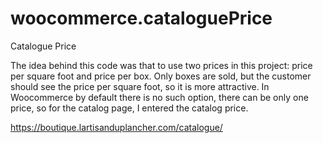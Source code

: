 # woocommerce.cataloguePrice
Catalogue Price

The idea behind this code was that to use two prices in this project: price per square foot and price per box. 
Only boxes are sold, but the customer should see the price per square foot, so it is more attractive. 
In Woocommerce by default there is no such option, there can be only one price, so for the catalog page, I entered the catalog price. 

https://boutique.lartisanduplancher.com/catalogue/
